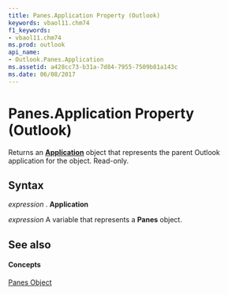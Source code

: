 ```yaml
---
title: Panes.Application Property (Outlook)
keywords: vbaol11.chm74
f1_keywords:
- vbaol11.chm74
ms.prod: outlook
api_name:
- Outlook.Panes.Application
ms.assetid: a428cc73-b31a-7d84-7955-7509b81a143c
ms.date: 06/08/2017
---
```



# Panes.Application Property (Outlook)

Returns an **[Application](application-object-outlook.md)** object that represents the parent Outlook application for the object. Read-only.


## Syntax

 _expression_ . **Application**

 _expression_ A variable that represents a **Panes** object.


## See also


#### Concepts


[Panes Object](panes-object-outlook.md)

